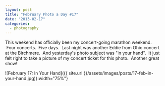 ```yaml
---
layout: post
title: "February Photo a Day #17"
date: "2013-02-17"
categories:
  - photography
---
```


This weekend has officially been my concert-going marathon weekend.  Four concerts.  Five days.  Last night was another Eddie from Ohio concert at the Birchmere.  And yesterday's photo subject was "in your hand".  It just felt right to take a picture of my concert ticket for this photo.  Another great show!

![February 17: In Your Hand]({{ site.url }}/assets/images/posts/17-feb-in-your-hand.jpg){:width="75%"}
